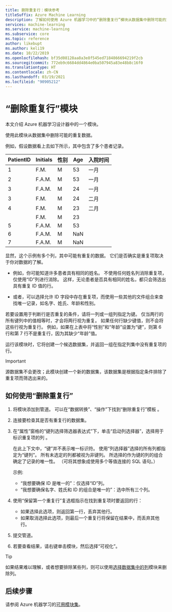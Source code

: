 ```yaml
---
title: 删除重复行：模块参考
titleSuffix: Azure Machine Learning
description: 了解如何使用 Azure 机器学习中的“删除重复行”模块从数据集中删除可能的重复数据。
services: machine-learning
ms.service: machine-learning
ms.subservice: core
ms.topic: reference
author: likebupt
ms.author: keli19
ms.date: 10/22/2019
ms.openlocfilehash: bf35d08128aa8a3e8f545ed7184866694219f2cb
ms.sourcegitcommit: 772eb9c6684dd4864e0ba507945a83e48b8c16f0
ms.translationtype: HT
ms.contentlocale: zh-CN
ms.lasthandoff: 03/19/2021
ms.locfileid: "90905212"
---
```

# <a name="remove-duplicate-rows-module"></a>“删除重复行”模块

本文介绍 Azure 机器学习设计器中的一个模块。

使用此模块从数据集中删除可能的重复数据。

例如，假设数据看上去如下所示，其中包含了多个患者记录。 

| PatientID | Initials| 性别|Age|入院时间|
|----|----|----|----|----|
|1|F.M.| M| 53| 一月|
|2| F.A.M.| M| 53| 一月|
|3| F.A.M.| M| 24| 一月|
|3| F.M.| M| 24| 二月|
|4| F.M.| M| 23| 二月|
| | F.M.| M| 23| |
|5| F.A.M.| M| 53| |
|6| F.A.M.| M| NaN| |
|7| F.A.M.| M| NaN| |

显然，这个示例有多个列，其中可能有重复的数据。 它们是否确实是重复项取决于你对数据的了解。 

+ 例如，你可能知道许多患者具有相同的姓名。 不使用任何姓名列消除重复项，仅使用“ID”列进行消除。 这样，无论患者是否具有相同的姓名，都只会筛选出具有重复 ID 值的行。

+ 或者，可以选择允许 ID 字段中存在重复项，而使用一些其他的文件组合来查找唯一记录，如名字、姓氏、年龄和性别。  

若要设置用于判断行是否重复的条件，请将一列或一组列指定为键。 仅当两行的所有键列中的值相等时，才会将两行视为重复。 如果任何行缺少键值，则不会将这些行视为重复行。 例如，如果在上表中将“性别”和“年龄”设置为“键”，则第 6 行和第 7 行不是重复行，因为其缺少“年龄”值。

运行该模块时，它将创建一个候选数据集，并返回一组在指定列集中没有重复项的行。

> [!IMPORTANT]
> 源数据集不会更改；此模块创建一个新的数据集，该数据集是根据指定条件排除了重复项而筛选出来的。

## <a name="how-to-use-remove-duplicate-rows"></a>如何使用“删除重复行”

1. 将模块添加到管道。 可以在“数据转换”、“操作”下找到“删除重复行”模板  。  

2. 连接要检查其是否有重复行的数据集。

3. 在“属性”窗格的“键列选择筛选器表达式”下，单击“启动列选择器”，选择用于标识重复项的列  。

    在此上下文中，“键”并不表示唯一标识符。 使用“列选择器”选择的所有列都指定为“键列”。 所有未选定的列都被视为非键列。 所选择的作为键的列的组合确定了记录的唯一性。 （可将其想象成使用多个等值连接的 SQL 语句。）

    示例:

    + “我想要确保 ID 是唯一的”：仅选择“ID”列。
    + “我想要确保名字、姓氏和 ID 的组合是唯一的”：选中所有三个列。

4. 使用“保留第一个重复行”复选框指示在找到重复项时要返回的行：

    + 如果选择此选项，则返回第一行，丢弃其他行。 
    + 如果取消选择此选项，则最后一个重复行将保留在结果中，而丢弃其他行。 

5. 提交管道。

6. 若要查看结果，请右键单击模块，然后选择“可视化”。 

> [!TIP]
> 如果结果难以理解，或者想要排除某些列，则可以使用[选择数据集中的列](./select-columns-in-dataset.md)模块来删除列。

## <a name="next-steps"></a>后续步骤

请参阅 Azure 机器学习的[可用模块集](module-reference.md)。 